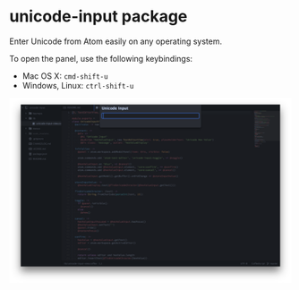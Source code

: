 # unicode-input package

Enter Unicode from Atom easily on any operating system.

To open the panel, use the following keybindings:
* Mac OS X: `cmd-shift-u`
* Windows, Linux: `ctrl-shift-u`

![Screenshot](screenshot.png)

